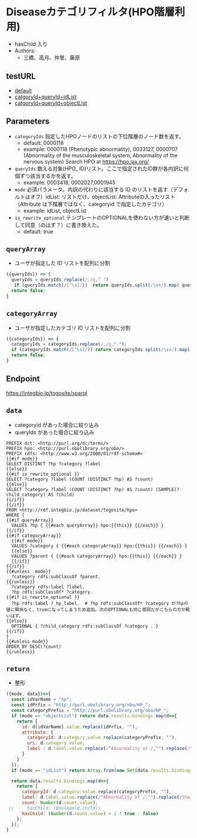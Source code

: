 # Diseaseカテゴリフィルタ(HPO階層利用)

- hasChild 入り
- Authors:
  - 三橋、高月、仲里、藤原
 
 ## testURL
  - [default](http://ep6.dbcls.jp/togoid/sparqlist/api/disease_hpo_filter?categoryIds=0000118&queryIds=&mode=)
  - [catgoryId+queryId+idList](http://ep6.dbcls.jp/togoid/sparqlist/api/disease_hpo_filter?categoryIds=0000118%2C0000707&queryIds=0003418%2C0002027%2C0001945&mode=idList)
  - [catgoryId+queryId+objectList](http://ep6.dbcls.jp/togoid/sparqlist/api/disease_hpo_filter?categoryIds=0000118%2C0000707&queryIds=0003418%2C0002027%2C0001945&mode=objectList)

## Parameters

* `categoryIds` 指定したHPOノードのリストの下位階層のノード数を返す。
  * default: 0000118
  * example: 0000118 (Phenotypic abnormality), 0033127, 0000707  (Abnormality of the musculoskeletal system, Abnormality of the nervous system) Search HPO at https://hpo.jax.org/
* `queryIds` 数える対象(HPO_ ID)リスト。ここで指定されたID群が各内訳に何個ずつ該当するかを返す。
  * example: 0003418, 0002027,0001945
* `mode` 必須パラメータ。内訳の代わりに該当する ID のリストを返す（デフォルトはオフ）idList: リストだけ、objectList: Attributeの入ったリスト（Attribute は下階層ではなく、categoryid で指定したカテゴリ）
  * example: idList, objectList
* `is_rewrite_optional` テンプレートのOPTIONALを使わない方が速いと判断して同意（のはず？）に書き換えた。
  * default: true

## `queryArray`
- ユーザが指定した ID リストを配列に分割

```javascript
({queryIds}) => {
  queryIds = queryIds.replace(/,/g," ")
   if (queryIds.match(/[^\s]/))  return queryIds.split(/\s+/).map( queryId => "HP_" + queryId );
  return false;
}
```

## `categoryArray`
- ユーザが指定したカテゴリ ID リストを配列に分割

```javascript
({categoryIds}) => {
  categoryIds = categoryIds.replace(/,/g," ");
  if (categoryIds.match(/[^\s]/)) return categoryIds.split(/\s+/).map( categoryId => "HP_" + categoryId　);
  return false;
}
```

## Endpoint

https://integbio.jp/togosite/sparql

## `data`
- categoryId があった場合に絞り込み
- queryIds があった場合に絞り込み
```sparql
PREFIX dct: <http://purl.org/dc/terms/>
PREFIX hpo: <http://purl.obolibrary.org/obo/>
PREFIX rdfs: <http://www.w3.org/2000/01/rdf-schema#>
{{#if mode}}
SELECT DISTINCT ?hp ?category ?label
{{else}}
{{#if is_rewrite_optional }}
SELECT ?category ?label (COUNT (DISTINCT ?hp) AS ?count) 
{{else}}
SELECT ?category ?label (COUNT (DISTINCT ?hp) AS ?count) (SAMPLE(?child_category) AS ?child) 
{{/if}}
{{/if}}
FROM <http://rdf.integbio.jp/dataset/togosite/hpo>
WHERE {
{{#if queryArray}}
  VALUES ?hp { {{#each queryArray}} hpo:{{this}} {{/each}} }
{{/if}}
{{#if categoryArray}}
  {{#if mode}}
  VALUES ?category { {{#each categoryArray}} hpo:{{this}} {{/each}} }    
  {{else}}
  VALUES ?parent { {{#each categoryArray}} hpo:{{this}} {{/each}} }
  {{/if}}
{{/if}}
{{#unless  mode}}
  ?category rdfs:subClassOf ?parent.
{{/unless}}
  ?category rdfs:label ?label.
  ?hp rdfs:subClassOf* ?category.
{{#if is_rewrite_optional }}
  ?hp rdfs:label ?_hp_label.  # ?hp rdfs:subClassOf* ?category が?hpの値に関係なく、trueになってしまうため追加。次のOPTIONALも同じ意図だがこちらの方が軽いはず。
{{else}}
  OPTIONAL { ?child_category rdfs:subClassOf ?category . }  
{{/if}}
} 
{{#unless mode}}  
ORDER BY DESC(?count)
{{/unless}}
```

## `return`
- 整形
```javascript
({mode, data})=>{
  const idVarName = "hp";
  const idPrfix = "http://purl.obolibrary.org/obo/HP_";
  const categoryPrefix = "http://purl.obolibrary.org/obo/HP_";
  if (mode == "objectList") return data.results.bindings.map(d=>{
    return {
      id: d[idVarName].value.replace(idPrfix, ""), 
      attribute: {
        categoryId: d.category.value.replace(categoryPrefix, ""), 
        uri: d.category.value,
        label : d.label.value.replace(/^Abnormality of /,"").replace(/^the /,"")
      }
    }
  });
  if (mode == "idList") return Array.from(new Set(data.results.bindings.map(d=>d[idVarName].value.replace(idPrfix, "")))); // unique

  return data.results.bindings.map(d=>{ 
    return {
      categoryId: d.category.value.replace(categoryPrefix, ""), 
      label: d.label.value.replace(/^Abnormality of /,"").replace(/the /,""),
      count: Number(d.count.value),
 //     hasChild: (Boolean(d.child))
      hasChild: (Number(d.count.value) > 1 ? true : false)
    };
  });	
}
```